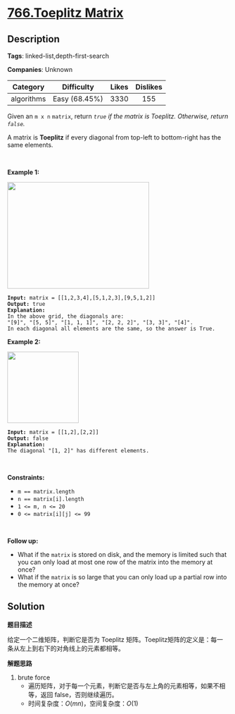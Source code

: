# [766.Toeplitz Matrix](https://leetcode.com/problems/toeplitz-matrix/description/)

## Description

**Tags**: linked-list,depth-first-search

**Companies**: Unknown

|  Category  |  Difficulty   | Likes | Dislikes |
| :--------: | :-----------: | :---: | :------: |
| algorithms | Easy (68.45%) | 3330  |   155    |

<p>Given an <code>m x n</code> <code>matrix</code>, return&nbsp;<em><code>true</code>&nbsp;if the matrix is Toeplitz. Otherwise, return <code>false</code>.</em></p>
<p>A matrix is <strong>Toeplitz</strong> if every diagonal from top-left to bottom-right has the same elements.</p>
<p>&nbsp;</p>
<p><strong class="example">Example 1:</strong></p>
<img alt="" src="https://assets.leetcode.com/uploads/2020/11/04/ex1.jpg" style="width: 322px; height: 242px;" />
<pre><code><strong>Input:</strong> matrix = [[1,2,3,4],[5,1,2,3],[9,5,1,2]]
<strong>Output:</strong> true
<strong>Explanation:</strong>
In the above grid, the&nbsp;diagonals are:
&quot;[9]&quot;, &quot;[5, 5]&quot;, &quot;[1, 1, 1]&quot;, &quot;[2, 2, 2]&quot;, &quot;[3, 3]&quot;, &quot;[4]&quot;.
In each diagonal all elements are the same, so the answer is True.</code></pre>
<p><strong class="example">Example 2:</strong></p>
<img alt="" src="https://assets.leetcode.com/uploads/2020/11/04/ex2.jpg" style="width: 162px; height: 162px;" />
<pre><code><strong>Input:</strong> matrix = [[1,2],[2,2]]
<strong>Output:</strong> false
<strong>Explanation:</strong>
The diagonal &quot;[1, 2]&quot; has different elements.</code></pre>
<p>&nbsp;</p>
<p><strong>Constraints:</strong></p>
<ul>
  <li><code>m == matrix.length</code></li>
  <li><code>n == matrix[i].length</code></li>
  <li><code>1 &lt;= m, n &lt;= 20</code></li>
  <li><code>0 &lt;= matrix[i][j] &lt;= 99</code></li>
</ul>
<p>&nbsp;</p>
<p><strong>Follow up:</strong></p>
<ul>
  <li>What if the <code>matrix</code> is stored on disk, and the memory is limited such that you can only load at most one row of the matrix into the memory at once?</li>
  <li>What if the <code>matrix</code> is so large that you can only load up a partial row into the memory at once?</li>
</ul>

## Solution

**题目描述**

给定一个二维矩阵，判断它是否为 Toeplitz 矩阵。Toeplitz矩阵的定义是：每一条从左上到右下的对角线上的元素都相等。

**解题思路**

1. brute force
   - 遍历矩阵，对于每一个元素，判断它是否与左上角的元素相等，如果不相等，返回 false，否则继续遍历。
   - 时间复杂度：$O(mn)$，空间复杂度：$O(1)$

